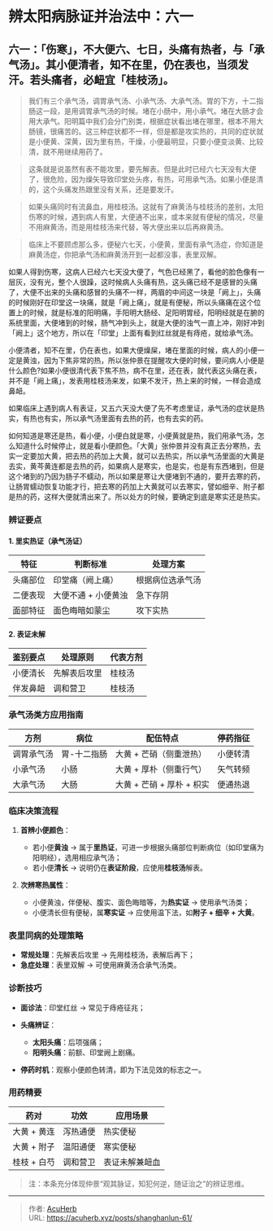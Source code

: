 # 辨太阳病脉证并治法中：六一


## 六一：「伤寒」，不大便六、七日，头痛有热者，与「承气汤」。其小便清者，知不在里，仍在表也，当须发汗。若头痛者，必衄宜「桂枝汤」。

<!--more-->

> 我们有三个承气汤，调胃承气汤、小承气汤、大承气汤。胃的下方，十二指肠这一段，是用调胃承气汤的时候。堵在小肠中，用小承气。堵在大肠才会用大承气。阳明篇中我们会分门别类，根据症状看出堵在哪里，根本不用大肠镜，很痛苦的。这三种症状都不一样，但是都是攻实热的，共同的症状就是小便黄、深黄，因为里有热，干燥，小便最明显，只要小便变淡黄、比较清，就不用继续用药了。

> 这条就是说虽然有表不能攻里，要先解表。但是此时已经六七天没有大便了，很危险，因为燥矢导致印堂处头疼，有热，可用承气汤。如果小便是清的，这个头痛发热跟里没有关系，还是要发汗。

> 如果头痛同时有流鼻血，用桂枝汤。这就有了麻黄汤与桂枝汤的差别，太阳伤寒的时候，遇到病人有里，大便通不出来，或本来就有便秘的情况，尽量不用麻黄汤，而是用桂枝汤来代替，等大便出来以后再麻黄汤。

> 临床上不要顾虑那么多，便秘六七天，小便黄，里面有承气汤症，你知道是麻黄汤症，你把承气汤和麻黄汤开到一起都没事，表里双解。

如果人得到伤寒，这病人已经六七天没大便了，气色已经黑了，看他的脸色像有一层灰，没有光，整个人很躁，这时候病人头痛有热，这头痛已经不是感冒的头痛了，大便不出来的头痛和感冒的头痛不一样，两眉的中间这一块是「阙上」，头痛的时候刚好在印堂这一块痛，就是「阙上痛」，就是有便秘，所以头痛痛在这个位置上的时候，就是标准的阳明痛，手阳明大肠经、足阳明胃经，阳明经就是在腑的系统里面，大便堵到的时候，肠气冲到头上，就是大便的浊气一直上冲，刚好冲到「阙上」这个地方，所以在「印堂」上面有看到红丝就是有痔疮，就给承气汤。

小便清者，知不在里，仍在表也，如果大便燥屎，堵在里面的时候，病人的小便一定是黄浊，因为下焦非常的热，所以张仲景在提醒攻大便的时候，要问病人小便是什么颜色?如果小便很清代表下焦不热，病不在里，还在表，就代表这头痛在表，并不是「阙上痛」，发表用桂枝汤来发，如果不发汗，热上来的时候，一样会造成鼻衄。

如果临床上遇到病人有表证，又五六天没大便了先不考虑里证，承气汤的症状是热实，有热也有实，所以承气汤里面有去热的药，也有去实的药。

如何知道是寒还是热，看小便，小便白就是寒，小便黄就是热，我们用承气汤，怎么知道什么时候停止，就是看小便颜色。「大黄」张仲景并没有真正去分寒热，去实一定要加大黄，把去热的药加上大黄，就可以去热实，所以承气汤里面的大黄是去实，黄芩黄连都是去热的药，如果病人是寒实，也是实，也是有东西堵到，但是这个堵到的乃因为肠子不蠕动，所以如果是寒让大便堵到不通的，要开去寒的药，让肠胃蠕动恢复功能才行，把去寒的药加上大黄就可以去寒实，譬如细辛、附子都是热的药，这样大便就清出来了。所以处方的时候，要确定到底是寒实还是热实。

### 辨证要点

#### 1. 里实热证（承气汤证）

| 特征       | 判断标准             | 处理方案          |
|------------|----------------------|------------------|
| 头痛部位   | 印堂痛（阙上痛）      | 根据病位选承气汤 |
| 二便表现   | 大便不通 + 小便黄浊   | 急下存阴         |
| 面部特征   | 面色晦暗如蒙尘       | 攻下实热         |

#### 2. 表证未解

| 鉴别要点   | 处理原则      | 代表方剂  |
|------------|----------------|------------|
| 小便清长   | 先解表后攻里   | 桂枝汤     |
| 伴发鼻衄   | 调和营卫       | 桂枝汤     |

### 承气汤类方应用指南

| 方剂         | 病位           | 配伍特点                 | 停药指征   |
|--------------|----------------|--------------------------|------------|
| 调胃承气汤   | 胃-十二指肠    | 大黄 + 芒硝（侧重泄热）  | 小便转清   |
| 小承气汤     | 小肠           | 大黄 + 厚朴（侧重行气）  | 矢气转频   |
| 大承气汤     | 大肠           | 大黄 + 芒硝 + 厚朴 + 枳实 | 便通热退   |

### 临床决策流程

1. **首辨小便颜色**：
   - 若小便**黄浊** → 属于**里热证**，可进一步根据头痛部位判断病位（如印堂痛为阳明经），选用相应承气汤；
   - 若小便**清长** → 说明仍在**表证阶段**，应使用**桂枝汤**解表。

2. **次辨寒热属性**：
   - 小便黄浊，伴便秘、腹实、面色晦暗等，为**热实证** → 使用承气汤类；
   - 小便清长但有便秘，属**寒实证** → 应使用温下法，如**附子 + 细辛 + 大黄**。

### 表里同病的处理策略

- **常规处理**：先解表后攻里 → 先用桂枝汤，表解后再下；
- **急症处理**：表里双解 → 可使用麻黄汤合承气汤类。

### 诊断技巧

- **面诊法**：印堂红丝 → 常见于痔疮征兆；
- **头痛辨证**：
  - **太阳头痛**：后项强痛；
  - **阳明头痛**：前额、印堂阙上剧痛。

- **停药时机**：观察小便颜色转清，即为下法见效的标志之一。

### 用药精要

| 药对           | 功效         | 应用场景     |
|----------------|--------------|--------------|
| 大黄 + 黄连     | 泻热通便     | 热实便秘     |
| 大黄 + 附子     | 温阳通便     | 寒实便秘     |
| 桂枝 + 白芍     | 调和营卫     | 表证未解兼衄血 |

> 注：本条充分体现仲景“观其脉证，知犯何逆，随证治之”的辨证思维。



---

> 作者: [AcuHerb](https://acuherb.xyz)  
> URL: https://acuherb.xyz/posts/shanghanlun-61/  

